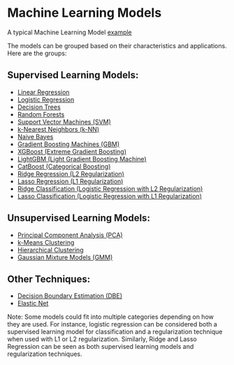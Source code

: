 # Machine Learning Models

A typical Machine Learning Model [example](https://github.com/cloudpedagogy/models/blob/main/ml/machine_learning_model.ipynb)

The models can be grouped based on their characteristics and applications. Here are the groups:

## Supervised Learning Models:
- [Linear Regression](https://github.com/cloudpedagogy/models/blob/main/ml/Linear_Regression.ipynb)
- [Logistic Regression](https://github.com/cloudpedagogy/models/blob/main/ml/Logistic_Regression.ipynb)
- [Decision Trees](https://github.com/cloudpedagogy/models/blob/main/ml/Decision_Trees.ipynb)
- [Random Forests](https://github.com/cloudpedagogy/models/blob/main/ml/Random_Forests.ipynb)
- [Support Vector Machines (SVM)](https://github.com/cloudpedagogy/models/blob/main/ml/Support_Vector_Machines_(SVM).ipynb)
- [k-Nearest Neighbors (k-NN)](https://github.com/cloudpedagogy/models/blob/main/ml/k_Nearest_Neighbors_(k_NN).ipynb)
- [Naive Bayes](https://github.com/cloudpedagogy/models/blob/main/ml/Naive_Bayes.ipynb)
- [Gradient Boosting Machines (GBM)](https://github.com/cloudpedagogy/models/blob/main/ml/Gradient_Boosting_Machines_(GBM).ipynb)
- [XGBoost (Extreme Gradient Boosting)](https://github.com/cloudpedagogy/models/blob/main/ml/XGBoost_(Extreme_Gradient_Boosting).ipynb)
- [LightGBM (Light Gradient Boosting Machine)](https://github.com/cloudpedagogy/models/blob/main/ml/LightGBM_(Light_Gradient_Boosting_Machine).ipynb)
- [CatBoost (Categorical Boosting)](https://github.com/cloudpedagogy/models/blob/main/ml/CatBoost_(Categorical_Boosting).ipynb)
- [Ridge Regression (L2 Regularization)](https://github.com/cloudpedagogy/models/blob/main/ml/Ridge_Regression_(L2_Regularization).ipynb)
- [Lasso Regression (L1 Regularization)](https://github.com/cloudpedagogy/models/blob/main/ml/Lasso_Regression_(L1_Regularization).ipynb)
- [Ridge Classification (Logistic Regression with L2 Regularization)](https://github.com/cloudpedagogy/models/blob/main/ml/Ridge_Classification_(Logistic_Regression_with_L2_Regularization).ipynb)
- [Lasso Classification (Logistic Regression with L1 Regularization)](https://github.com/cloudpedagogy/models/blob/main/ml/Lasso_Classification_(Logistic_Regression_with_L1_Regularization).ipynb)

## Unsupervised Learning Models:
- [Principal Component Analysis (PCA)](https://github.com/cloudpedagogy/models/blob/main/ml/Principal_Component_Analysis_(PCA).ipynb)
- [k-Means Clustering](https://github.com/cloudpedagogy/models/blob/main/ml/k_Means_Clustering.ipynb)
- [Hierarchical Clustering](https://github.com/cloudpedagogy/models/blob/main/ml/Hierarchical_Clustering.ipynb)
- [Gaussian Mixture Models (GMM)](https://github.com/cloudpedagogy/models/blob/main/ml/Gaussian_Mixture_Models_(GMM).ipynb)

## Other Techniques:
- [Decision Boundary Estimation (DBE)](https://github.com/cloudpedagogy/models/blob/main/ml/Decision_Boundary_Estimation_(DBE).ipynb)
- [Elastic Net](https://github.com/cloudpedagogy/models/blob/main/ml/Elastic_Net.ipynb)

Note: Some models could fit into multiple categories depending on how they are used. For instance, logistic regression can be considered both a supervised learning model for classification and a regularization technique when used with L1 or L2 regularization. Similarly, Ridge and Lasso Regression can be seen as both supervised learning models and regularization techniques.
